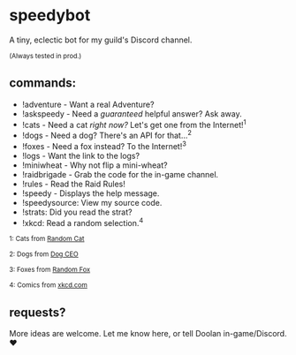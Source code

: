 # speedybot
A tiny, eclectic bot for my guild's Discord channel.

<small>(Always tested in prod.)</small>
## commands:

- !adventure - Want a real Adventure?
- !askspeedy - Need a *guaranteed* helpful answer? Ask away.
- !cats - Need a cat _right now?_ Let's get one from the Internet!<sup>1</sup>
- !dogs - Need a dog? There's an API for that...<sup>2</sup>
- !foxes - Need a fox instead? To the Internet!<sup>3</sup>
- !logs - Want the link to the logs?
- !miniwheat - Why not flip a mini-wheat?
- !raidbrigade - Grab the code for the in-game channel.
- !rules - Read the Raid Rules!
- !speedy -  Displays the help message.
- !speedysource: View my source code.
- !strats: Did you read the strat?
- !xkcd: Read a random selection.<sup>4</sip>

<small>1: Cats from [Random Cat](https://aws.random.cat/)</small>

<small>2: Dogs from [Dog CEO](https://dog.ceo/dog-api/)</small>

<small>3: Foxes from [Random Fox](https://randomfox.ca/)</small>

<small>4: Comics from [xkcd.com](https://xkcd.com/)</small>

## requests?
More ideas are welcome.  Let me know here, or tell Doolan in-game/Discord. ❤️
